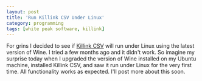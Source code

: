 ```yaml
---
layout: post
title: 'Run Killink CSV Under Linux'
category: programming
tags: [white peak software, killink]
---
```


For grins I decided to see if <a href="http://www.killink.com/">Killink CSV</a> will run under Linux using the latest version of Wine. I tried a few months ago and it didn't work.  So imagine my surprise today when I upgraded the version of Wine installed on my Ubuntu machine, installed Killink CSV, and saw it run under Linux for the very first time.  All functionality works as expected.  I'll post more about this soon.
